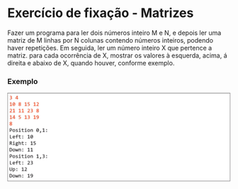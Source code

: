 # Exercício de fixação - Matrizes
Fazer um programa para ler dois números inteiro M e N, e depois ler
uma matriz de M linhas por N colunas contendo números inteiros, podendo
haver repetições. Em seguida, ler um número inteiro X que pertence a
matriz. para cada ocorrência de X, mostrar os valores à esquerda, acima,
á direita e abaixo de X, quando houver, conforme exemplo.
### Exemplo
![imagem de exemplo](img/exemplo.png)